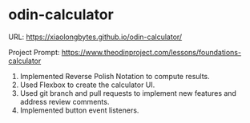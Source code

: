 # odin-calculator

URL: https://xiaolongbytes.github.io/odin-calculator/

Project Prompt: https://www.theodinproject.com/lessons/foundations-calculator

1. Implemented Reverse Polish Notation to compute results.
2. Used Flexbox to create the calculator UI.
3. Used git branch and pull requests to implement new features and address review comments.
4. Implemented button event listeners.
